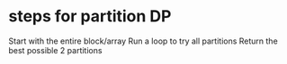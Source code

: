 # steps for partition DP

Start with the entire block/array
Run a loop to try all partitions
Return the best possible 2 partitions
